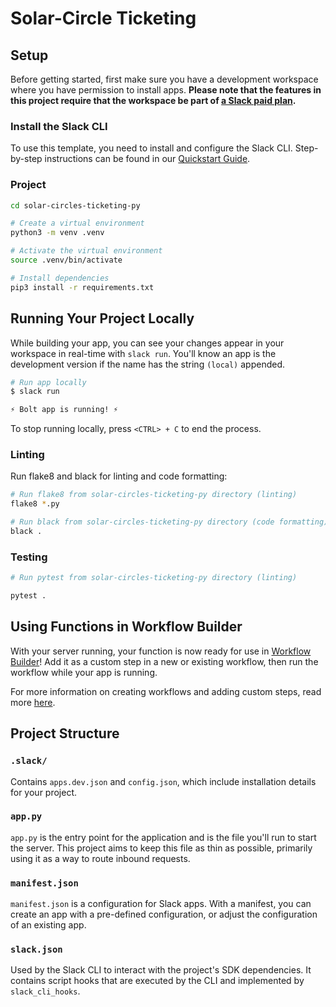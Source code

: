 # Solar-Circle Ticketing

## Setup

Before getting started, first make sure you have a development workspace where
you have permission to install apps. **Please note that the features in this
project require that the workspace be part of
[a Slack paid plan](https://slack.com/pricing).**

### Install the Slack CLI

To use this template, you need to install and configure the Slack CLI.
Step-by-step instructions can be found in our
[Quickstart Guide](https://api.slack.com/automation/quickstart).

### Project

```zsh
cd solar-circles-ticketing-py 

# Create a virtual environment 
python3 -m venv .venv

# Activate the virtual environment 
source .venv/bin/activate 

# Install dependencies
pip3 install -r requirements.txt
```

## Running Your Project Locally

While building your app, you can see your changes appear in your workspace in
real-time with `slack run`. You'll know an app is the development version if the
name has the string `(local)` appended.

```zsh
# Run app locally
$ slack run

⚡️ Bolt app is running! ⚡️
```

To stop running locally, press `<CTRL> + C` to end the process.

### Linting

Run flake8 and black for linting and code formatting:

```zsh
# Run flake8 from solar-circles-ticketing-py directory (linting)
flake8 *.py

# Run black from solar-circles-ticketing-py directory (code formatting)
black .
```

### Testing

```zsh
# Run pytest from solar-circles-ticketing-py directory (linting)

pytest .
```

## Using Functions in Workflow Builder

With your server running, your function is now ready for use in
[Workflow Builder](https://api.slack.com/start#workflow-builder)! Add it as a
custom step in a new or existing workflow, then run the workflow while your app
is running.

For more information on creating workflows and adding custom steps, read more
[here](https://slack.com/help/articles/17542172840595-Create-a-new-workflow-in-Slack).

## Project Structure

### `.slack/`

Contains `apps.dev.json` and `config.json`, which include installation details
for your project.

### `app.py`

`app.py` is the entry point for the application and is the file you'll run to
start the server. This project aims to keep this file as thin as possible,
primarily using it as a way to route inbound requests.

### `manifest.json`

`manifest.json` is a configuration for Slack apps. With a manifest, you can
create an app with a pre-defined configuration, or adjust the configuration of
an existing app.

### `slack.json`

Used by the Slack CLI to interact with the project's SDK dependencies. It
contains script hooks that are executed by the CLI and implemented by
`slack_cli_hooks`.
